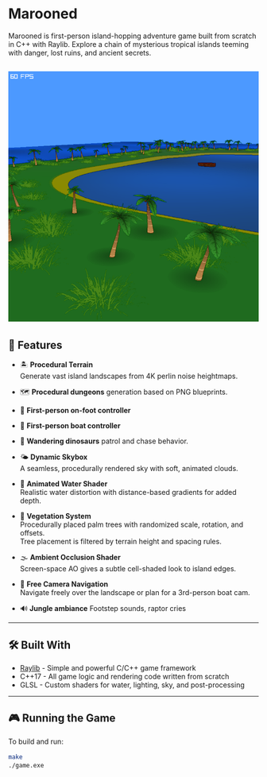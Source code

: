 # Marooned

Marooned is first-person island-hopping adventure game built from scratch in C++ with Raylib. Explore a chain of mysterious tropical islands teeming with danger, lost ruins, and ancient secrets.

![Gameplay Screenshot](assets/Screenshot2.png)
---

## 🌴 Features

- 🏝️ **Procedural Terrain**  
  Generate vast island landscapes from 4K perlin noise heightmaps.

- 🗺️ **Procedural dungeons** 
  generation based on PNG blueprints.

- 🧍 **First-person on-foot controller**

- 🚣 **First-person boat controller**

- 🦕 **Wandering dinosaurs**
   patrol and chase behavior.

- 🌤️ **Dynamic Skybox**  
  A seamless, procedurally rendered sky with soft, animated clouds.

- 🌊 **Animated Water Shader**  
  Realistic water distortion with distance-based gradients for added depth.

- 🌲 **Vegetation System**  
  Procedurally placed palm trees with randomized scale, rotation, and offsets.  
  Tree placement is filtered by terrain height and spacing rules.

- 🌫️ **Ambient Occlusion Shader**  
  Screen-space AO gives a subtle cell-shaded look to island edges.

- 🧭 **Free Camera Navigation**  
  Navigate freely over the landscape or plan for a 3rd-person boat cam.

- 🔊 **Jungle ambiance**
  Footstep sounds, raptor cries

---

## 🛠 Built With

- [Raylib](https://www.raylib.com/) - Simple and powerful C/C++ game framework  
- C++17 - All game logic and rendering code written from scratch  
- GLSL - Custom shaders for water, lighting, sky, and post-processing  

---

## 🎮 Running the Game

To build and run:

```bash
make
./game.exe
